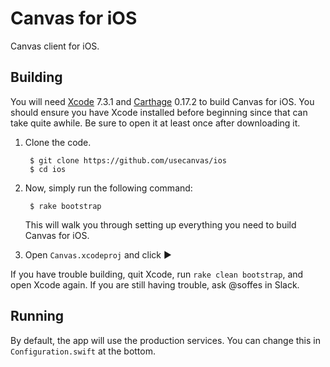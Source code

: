 # Canvas for iOS

Canvas client for iOS.


## Building

You will need [Xcode](https://itunes.apple.com/app/xcode/id497799835) 7.3.1 and [Carthage](https://github.com/carthage/carthage) 0.17.2 to build Canvas for iOS. You should ensure you have Xcode installed before beginning since that can take quite awhile. Be sure to open it at least once after downloading it.

1. Clone the code.

        $ git clone https://github.com/usecanvas/ios
        $ cd ios

2. Now, simply run the following command:

        $ rake bootstrap

    This will walk you through setting up everything you need to build Canvas for iOS.

3. Open `Canvas.xcodeproj` and click ▶️

If you have trouble building, quit Xcode, run `rake clean bootstrap`, and open Xcode again. If you are still having trouble, ask @soffes in Slack.


## Running

By default, the app will use the production services. You can change this in `Configuration.swift` at the bottom.

